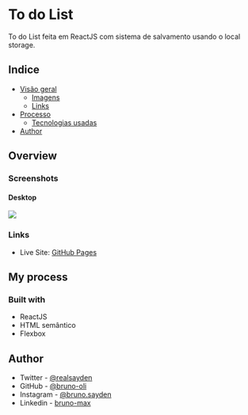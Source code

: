 # To do List

To do List feita em ReactJS com sistema de salvamento usando o local storage.

## Indice

- [Visão geral](#overview)
  - [Imagens](#screenshot)
  - [Links](#links)
- [Processo](#my-process)
  - [Tecnologias usadas](#built-with)
- [Author](#author)

## Overview

### Screenshots

#### Desktop

![](./design/desktop-preview.jpg)

### Links

- Live Site: [GitHub Pages](https://bruno-oli.github.io/to-do-list/)

## My process

### Built with

- ReactJS
- HTML semântico
- Flexbox

## Author

- Twitter - [@realsayden](https://www.twitter.com/realsayden)
- GitHub - [@bruno-oli](https://github.com/bruno-oli)
- Instagram - [@bruno.sayden](https://www.instagram.com/bruno.sayden/)
- Linkedin - [bruno-max](https://www.linkedin.com/in/bruno-max-3665b3223/)